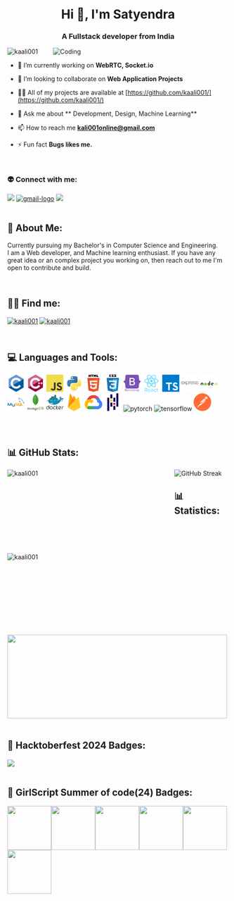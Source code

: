 
<!--![logo](https://github.com/user-attachments/assets/ccd7fe79-c601-4fdc-9d04-2b593fca18c8)-->


<h1 align="center">Hi 👋, I'm Satyendra</h1>
<h3 align="center">A Fullstack developer from India</h3>
<img align="right" alt="Coding" width="400" src="https://github.com/user-attachments/assets/41521bad-f9dc-4cb3-a8d9-af79e11e7719">
<p align="left"> <img src="https://komarev.com/ghpvc/?username=kaali001&label=Profile%20views&color=0e75b6&style=flat" alt="kaali001" /> </p>

- 🌱 I’m currently working on **WebRTC, Socket.io**

- 👯 I’m looking to collaborate on **Web Application Projects**

- 👨‍💻 All of my projects are available at [https://github.com/kaali001/](https://github.com/kaali001/)

- 💬 Ask me about ** Development, Design, Machine Learning**

- 📫 How to reach me **kali001online@gmail.com**

- ⚡ Fun fact **Bugs likes me.**

<br>
<h3 align="left"> 👽 Connect with me:</h3>
<div> 
<a href="https://x.com/satyendra0_0" target="_blank"><img src="https://img.shields.io/badge/Twitter-1DA1F2?style=for-the-badge&logo=twitter&logoColor=white" target="_blank"></a>
<a href = "mailto:kali001online@gmail.com"><img src="https://img.shields.io/static/v1?message=Gmail&logo=gmail&label=&color=D14836&logoColor=white&labelColor=&style=for-the-badge"  alt="gmail-logo"></a>
<a href="https://www.linkedin.com/in/satyendra-kumar-0802ab20a/" target="_blank"><img src="https://img.shields.io/badge/LinkedIn-0077B5?style=for-the-badge&logo=linkedin&logoColor=white" target="_blank"></a>
<!--<a href="https://github.com/kaali001" target="_blank"><img src="https://img.shields.io/badge/GitHub-100000?style=for-the-badge&logo=github&logoColor=white" target="_blank"></a> -->

</div>
<br>

## 💫 About Me:

<p>
 Currently pursuing my Bachelor's in Computer Science and Engineering.<br>
 I am a Web developer, and Machine learning enthusiast. If you have any great idea or an complex project you working on, then reach out to me I'm open to contribute and build.

</p>
<br>


## 🕵️‍♂️ Find me:
<p align="left">

<a href="https://www.hackerrank.com/kali001" target="blank"><img align="center" src="https://raw.githubusercontent.com/rahuldkjain/github-profile-readme-generator/master/src/images/icons/Social/hackerrank.svg" alt="kaali001" height="30" width="40" /></a>
<a href="https://www.leetcode.com/kali001" target="blank"><img align="center" src="https://raw.githubusercontent.com/rahuldkjain/github-profile-readme-generator/master/src/images/icons/Social/leet-code.svg" alt="kaali001" height="30" width="40" /></a>
</p><br>

## 💻 Languages and Tools:

<p align="left">
  <img src="https://raw.githubusercontent.com/teamedwardforever/Readme-Generator/71f25dd8b98329b168142a6b782a107b75eab178/svg/Skills/Languages/c-original.svg" alt="C" width="40" height="40"/>
  <img src="https://raw.githubusercontent.com/teamedwardforever/Readme-Generator/71f25dd8b98329b168142a6b782a107b75eab178/svg/Skills/Languages/cplusplus-original.svg" alt="CPP" width="40" height="40"/>
  <img src="https://raw.githubusercontent.com/teamedwardforever/Readme-Generator/71f25dd8b98329b168142a6b782a107b75eab178/svg/Skills/Languages/javascript-original.svg" alt="Javascript" width="40" height="40"/>
  
<img src="https://raw.githubusercontent.com/teamedwardforever/Readme-Generator/71f25dd8b98329b168142a6b782a107b75eab178/svg/Skills/Languages/python-original.svg" alt="Python" width="40" height="40"/>
<img src="https://raw.githubusercontent.com/teamedwardforever/Readme-Generator/71f25dd8b98329b168142a6b782a107b75eab178/svg/Skills/Frontend/html5-original-wordmark.svg" alt="HTML" width="40" height="40"/>
<img src="https://raw.githubusercontent.com/teamedwardforever/Readme-Generator/71f25dd8b98329b168142a6b782a107b75eab178/svg/Skills/Frontend/css3-original-wordmark.svg" alt="Css" width="40" height="40"/>
<img src="https://raw.githubusercontent.com/teamedwardforever/Readme-Generator/71f25dd8b98329b168142a6b782a107b75eab178/svg/Skills/Frontend/bootstrap-plain-wordmark.svg" alt="Bootstrap" width="40" height="40"/>
<img src="https://raw.githubusercontent.com/teamedwardforever/Readme-Generator/71f25dd8b98329b168142a6b782a107b75eab178/svg/Skills/Frontend/react-original-wordmark.svg" alt="React" width="40" height="40"/>
 <img src="https://raw.githubusercontent.com/devicons/devicon/master/icons/typescript/typescript-original.svg" alt="typescript" width="40" height="40"/>
 <img src="https://raw.githubusercontent.com/devicons/devicon/master/icons/express/express-original-wordmark.svg" alt="express" width="40" height="40"/>
 
<img src="https://raw.githubusercontent.com/teamedwardforever/Readme-Generator/71f25dd8b98329b168142a6b782a107b75eab178/svg/Skills/Backend/nodejs-original-wordmark.svg" alt="NodeJs" width="40" height="40"/>
<img src="https://raw.githubusercontent.com/teamedwardforever/Readme-Generator/71f25dd8b98329b168142a6b782a107b75eab178/svg/Skills/Database/mysql-original-wordmark.svg" alt="Mysql" width="40" height="40"/>
<img src="https://raw.githubusercontent.com/teamedwardforever/Readme-Generator/71f25dd8b98329b168142a6b782a107b75eab178/svg/Skills/Database/mongodb-original-wordmark.svg" alt="Mongodb" width="40" height="40"/>

 <img src="https://raw.githubusercontent.com/devicons/devicon/master/icons/docker/docker-original-wordmark.svg" alt="docker" width="40" height="40"/>
<img src="https://raw.githubusercontent.com/teamedwardforever/Readme-Generator/71f25dd8b98329b168142a6b782a107b75eab178/svg/Skills/BackendService/firebase-icon.svg" alt="Firebase" width="40" height="40"/>
<img src="https://raw.githubusercontent.com/teamedwardforever/Readme-Generator/71f25dd8b98329b168142a6b782a107b75eab178/svg/Skills/Devops/google_cloud-icon.svg" alt="Google Cloud" width="40" height="40"/>

 <img src="https://raw.githubusercontent.com/devicons/devicon/2ae2a900d2f041da66e950e4d48052658d850630/icons/pandas/pandas-original.svg" alt="pandas" width="40" height="40"/>

 <img src="https://www.vectorlogo.zone/logos/pytorch/pytorch-icon.svg" alt="pytorch" width="40" height="40"/>
 <img src="https://www.vectorlogo.zone/logos/tensorflow/tensorflow-icon.svg" alt="tensorflow" width="40" height="40"/>
  
<img src="https://raw.githubusercontent.com/teamedwardforever/Readme-Generator/71f25dd8b98329b168142a6b782a107b75eab178/svg/Skills/Software/getpostman-icon.svg" alt="Postman" width="40" height="40"/>

</p>
<br><br>

## 📊 GitHub Stats:

<div>

<img align="left" width="380em" height="190em" src="https://github-readme-stats.vercel.app/api?username=kaali001&theme=transparent&show_icons=true&locale=en" alt="kaali001" />

<img  width="470em"  height="160em"  src="https://nirzak-streak-stats.vercel.app?user=kaali001&theme=transparent&fire=EB5C16&ring=EBD353" alt="GitHub Streak" />
</div>


## 📊 Statistics:

<div >
 <img align="left" width="300em" height="185em" src="https://github-readme-stats.vercel.app/api/top-langs?username=kaali001&theme=transparent&show_icons=true&locale=en&layout=compact" alt="kaali001" />
<!--<p><img align="left" src="http://github-profile-summary-cards.vercel.app/api/cards/most-commit-language?username=kaali001&show_icons=true&locale=en" height="180em" /> </p>
<p><img align="center" src="http://github-profile-summary-cards.vercel.app/api/cards/repos-per-language?username=kaali001&show_icons=true&locale=en"  height="180em" /> </p> -->
<img src="http://github-profile-summary-cards.vercel.app/api/cards/profile-details?username=kaali001&theme=transparent&show_icons=true&locale=en" width="500em" height="190em" /> 

</div>
<br>


## 🏅 Hacktoberfest 2024 Badges:
<div align="left">
   <a href="https://holopin.io/@kaali001">
 <img  align="center" height="200em" src="https://holopin.me/kaali001"/>
 </a>
 </div>
<br>


## 🏅 GirlScript Summer of code(24) Badges:
<div align='center'>
  <a href="https://gssoc.girlscript.tech/leaderboard">
 <p><img align="left" src="https://gssoc.girlscript.tech/badges/postman.png" width="100px" height="100px" /></p> 
 <p><img align="left" src="https://gssoc.girlscript.tech/badges/1.png" width="100px" height="100px" /></p> 
 <p><img align="left" src="https://gssoc.girlscript.tech/badges/2.png" width="100px" height="100px" /></p> 
 <p><img align="left" src="https://gssoc.girlscript.tech/badges/3.png" width="100px" height="100px" /></p>
 <p><img align="left" src="https://gssoc.girlscript.tech/badges/4.png" width="100px" height="100px" /></p>
 <p><img align="left" src="https://gssoc.girlscript.tech/badges/5.png" width="100px" height="100px" /></p>
  
</a>
</div>
<br>
<br>

